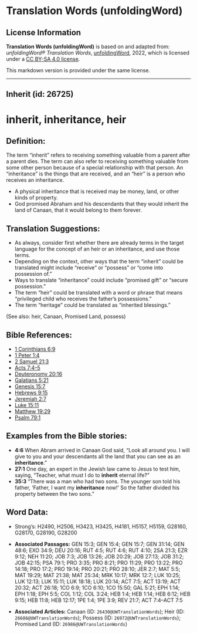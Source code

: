 # Translation Words (unfoldingWord)

## License Information

**Translation Words (unfoldingWord)** is based on and adapted from: _unfoldingWord® Translation Words_, [unfoldingWord](https://unfoldingword.org/utw), 2022, which is licensed under a [CC BY-SA 4.0 license](https://creativecommons.org/licenses/by-sa/4.0/legalcode.en).

This markdown version is provided under the same license.



--------------------------------

## Inherit (id: 26725)

inherit, inheritance, heir
==========================

Definition:
-----------

The term “inherit” refers to receiving something valuable from a parent after a parent dies. The term can also refer to receiving something valuable from some other person because of a special relationship with that person. An “inheritance” is the things that are received, and an “heir” is a person who receives an inheritance.

* A physical inheritance that is received may be money, land, or other kinds of property.
* God promised Abraham and his descendants that they would inherit the land of Canaan, that it would belong to them forever.

Translation Suggestions:
------------------------

* As always, consider first whether there are already terms in the target language for the concept of an heir or an inheritance, and use those terms.
* Depending on the context, other ways that the term “inherit” could be translated might include “receive” or “possess” or “come into possession of.”
* Ways to translate “inheritance” could include “promised gift” or “secure possession.”
* The term “heir” could be translated with a word or phrase that means “privileged child who receives the father’s possessions.”
* The term “heritage” could be translated as “inherited blessings.”

(See also: heir, Canaan, Promised Land, possess)

Bible References:
-----------------

* [1 Corinthians 6:9](https://ref.ly/1Cor6:9)
* [1 Peter 1:4](https://ref.ly/1Pet1:4)
* [2 Samuel 21:3](https://ref.ly/2Sam21:3)
* [Acts 7:4–5](https://ref.ly/Acts7:4-Acts7:5)
* [Deuteronomy 20:16](https://ref.ly/Deut20:16)
* [Galatians 5:21](https://ref.ly/Gal5:21)
* [Genesis 15:7](https://ref.ly/Gen15:7)
* [Hebrews 9:15](https://ref.ly/Heb9:15)
* [Jeremiah 2:7](https://ref.ly/Jer2:7)
* [Luke 15:11](https://ref.ly/Luke15:11)
* [Matthew 19:29](https://ref.ly/Matt19:29)
* [Psalm 79:1](https://ref.ly/Ps79:1)

Examples from the Bible stories:
--------------------------------

* **4:6** When Abram arrived in Canaan God said, “Look all around you. I will give to you and your descendants all the land that you can see as an **inheritance**.”
* **27:1** One day, an expert in the Jewish law came to Jesus to test him, saying, “Teacher, what must I do to **inherit** eternal life?”
* **35:3** “There was a man who had two sons. The younger son told his father, ‘Father, I want my **inheritance** now!’ So the father divided his property between the two sons.”

Word Data:
----------

* Strong’s: H2490, H2506, H3423, H3425, H4181, H5157, H5159, G28160, G28170, G28190, G28200

* **Associated Passages:** GEN 15:3; GEN 15:4; GEN 15:7; GEN 31:14; GEN 48:6; EXO 34:9; DEU 20:16; RUT 4:5; RUT 4:6; RUT 4:10; 2SA 21:3; EZR 9:12; NEH 11:20; JOB 7:3; JOB 13:26; JOB 20:29; JOB 27:13; JOB 31:2; JOB 42:15; PSA 79:1; PRO 3:35; PRO 8:21; PRO 11:29; PRO 13:22; PRO 14:18; PRO 17:2; PRO 19:14; PRO 20:21; PRO 28:10; JER 2:7; MAT 5:5; MAT 19:29; MAT 21:38; MAT 25:34; MRK 10:17; MRK 12:7; LUK 10:25; LUK 12:13; LUK 15:11; LUK 18:18; LUK 20:14; ACT 7:5; ACT 13:19; ACT 20:32; ACT 26:18; 1CO 6:9; 1CO 6:10; 1CO 15:50; GAL 5:21; EPH 1:14; EPH 1:18; EPH 5:5; COL 1:12; COL 3:24; HEB 1:4; HEB 1:14; HEB 6:12; HEB 9:15; HEB 11:8; HEB 12:17; 1PE 1:4; 1PE 3:9; REV 21:7; ACT 7:4–ACT 7:5
* **Associated Articles:** Canaan (ID: `26430@UWTranslationWords`); Heir (ID: `26686@UWTranslationWords`); Possess (ID: `26972@UWTranslationWords`); Promised Land (ID: `26986@UWTranslationWords`)


